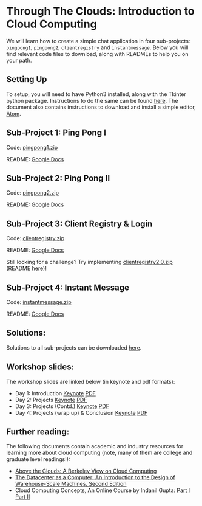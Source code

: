# Through The Clouds: Introduction to Cloud Computing


We will learn how to create a simple chat application in four sub-projects: `pingpong1`, `pingpong2`, `clientregistry` and `instantmessage`. Below you will find relevant code files to download, along with READMEs to help you on your path.

## Setting Up

To setup, you will need to have Python3 installed, along with the Tkinter python package. Instructions to do the same can be found [here](https://docs.google.com/document/d/1EYahBVYY3M8gNL7gEndLgW-JRANZcqRo5gKVnC7Y3Zk/edit?usp=sharing). The document also contains instructions to download and install a simple editor, [Atom](https://atom.io/).

## Sub-Project 1: Ping Pong I

Code: [pingpong1.zip](assets/pingpong1.zip)

README: [Google Docs](https://docs.google.com/document/d/19PYohJ5M1r4s86odjwIF1rXY4jewxl5ueCuYyBR3Wpg/edit?usp=sharing)

## Sub-Project 2: Ping Pong II

Code: [pingpong2.zip](assets/pingpong2.zip)

README: [Google Docs](https://docs.google.com/document/d/1G-I_GQldtJy40dqtlSODJeMQQoRFjsx2llLz077UOPQ/edit?usp=sharing)

## Sub-Project 3: Client Registry & Login

Code: [clientregistry.zip](assets/clientregistry.zip)

README: [Google Docs](https://docs.google.com/document/d/1Nw9RWUsmNWJRJNYHotZYEa3PxFL6WrAj7QERIpn_j48/edit?usp=sharing)

Still looking for a challenge? Try implementing [clientregistry2.0.zip](assets/clientregistry_2.0.zip) (README [here](https://docs.google.com/document/d/1ujhdJVDxEC-HbJKKfjr2QuXZWx3dxxbbF09ps0X-Osg/edit#heading=h.tphjratfjhy5))!

## Sub-Project 4: Instant Message

Code: [instantmessage.zip](assets/instantmessage.zip)

README: [Google Docs](https://docs.google.com/document/d/1E67ts_sClYy5DEQPxzEVVztRYIeRqtt89QJwZCGoo8M/edit?usp=sharing)

## Solutions:

Solutions to all sub-projects can be downloaded [here](https://github.com/YPS-ThroughTheClouds/YChat/archive/refs/heads/summer-21-solution.zip).

## Workshop slides:

The workshop slides are linked below (in keynote and pdf formats):

* Day 1: Introduction [Keynote](slides/day1-intro.key) [PDF](slides/day1-intro.pdf)
* Day 2: Projects [Keynote](slides/day2-project.key) [PDF](slides/day2-project.pdf)
* Day 3: Projects (Contd.) [Keynote](slides/day3-project.key) [PDF](slides/day3-project.pdf)
* Day 4: Projects (wrap up) & Conclusion [Keynote](slides/day4-wrapup.key) [PDF](slides/day4-wrapup.pdf)

## Further reading:

The following documents contain academic and industry resources for learning more about cloud computing (note, many of them are college and graduate level readings!):

* [Above the Clouds: A Berkeley View on Cloud Computing](https://www2.eecs.berkeley.edu/Pubs/TechRpts/2009/EECS-2009-28.pdf)
* [The Datacenter as a Computer: An Introduction to the Design of Warehouse-Scale Machines, Second Edition](https://research.google/pubs/pub41606/)
* Cloud Computing Concepts, An Online Course by Indanil Gupta: [Part I](https://www.coursera.org/learn/cloud-computing) [Part II](https://www.coursera.org/learn/cloud-computing-2)
